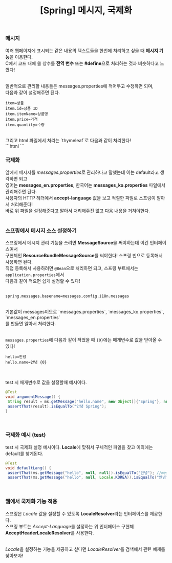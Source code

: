 ﻿---
toc: true
title:  "[Spring] 메시지, 국제화"
last_modified_at:   2023-05-27
categories : Study
excerpt: ""
image: ""
sitemap :
  changefreq : weekly
  priority : 1.0
use_math: true
---

### 메시지
여러 웹페이지에 표시되는 같은 내용의 텍스트들을 한번에 처리하고 싶을 때 **메시지 기능**을 이용한다.<br>
C에서 코드 내에 쓸 상수를 **전역 변수** 또는 **#define**으로 처리하는 것과 비슷하다고 느꼈다!<br>
<br>

일반적으로 관리할 내용들은 messages.properties에 적어두고 수정하면 되며,<br>
다음과 같이 설정해주면 된다.<br>
```
item=상품
item.id=상품 ID
item.itemName=상품명
item.price=가격
item.quantity=수량
```
<br>
그리고 html 파일에서 처리는 `thymeleaf`로 다음과 같이 처리한다!<br>
```html
<label for="itemName" th:text="#{item.itemName}"></label>
```
<br>

### 국제화
앞에서 메시지를 *messages.properties*로 관리하다고 말했는데 이는 default라고 생각하면 되고<br>
영어는 **messages_en.properties**, 한국어는 **messages_ko.properties** 파일에서 관리해주면 된다.<br>
사용자의 HTTP 헤더에서 **accept-language** 값을 보고 적절한 파일로 스프링이 알아서 처리해준다!<br>
바로 위 파일을 설정해준다고 알아서 처리해주진 않고 다음 내용을 거쳐야한다.<br>
<br>

### 스프링에서 메시지 소스 설정하기
스프링에서 메시지 관리 기능을 쓰려면 **MessageSource**을 써야하는데 이건 인터페이스여서<br>
구현체인 **ResourceBundleMessageSource**를 써야한다! 스프링 빈으로 등록해서 사용하면 된다.<br>
직접 등록해서 사용하려면 `@Bean`으로 처리하면 되고, 스프링 부트에서는 `application.properties`에서<br>
다음과 같이 적으면 쉽게 설정할 수 있다!<br>
<br>
```
spring.messages.basename=messages,config.i18n.messages
```
<br>
기본값이 messages이므로 `messages.properties`, `messages_ko.properties`, `messages_en.properties`<br>
를 만들면 알아서 처리한다.<br>
<br>

`messages.properties`에 다음과 같이 적었을 때 `{0}`에는 매개변수로 값을 받아올 수 있다!<br>
```
hello=안녕
hello.name=안녕 {0}
```
<br>

test 시 매개변수로 값을 설정할때 예시이다.<br>
```java
@Test
void argumentMessage() {
 String result = ms.getMessage("hello.name", new Object[]{"Spring"}, null); //{0} -> Spring
 assertThat(result).isEqualTo("안녕 Spring");
}
```
<br>

### 국제화 예시 (test)
test 시 국제화 설정 예시이다. **Locale**에 맞춰서 구체적인 파일을 찾고 이외에는 default를 찾게된다.<br>
```java
@Test
void defaultLang() {
 assertThat(ms.getMessage("hello", null, null)).isEqualTo("안녕"); //messages (default)
 assertThat(ms.getMessage("hello", null, Locale.KOREA)).isEqualTo("안녕");} //messages_ko -> messages
```
<br>

### 웹에서 국제화 기능 적용
스프링은 *Locale* 값을 설정할 수 있도록 **LocaleResolver**라는 인터페이스를 제공한다.<br>
스프링 부트는 *Accept-Language*를 설정하는 위 인터페이스 구현체 **AcceptHeaderLocaleResolver**를 사용한다.<br>
<br>

*Locale*을 설정하는 기능을 제공하고 싶다면 *LocaleResolver*를 검색해서 관련 예제를 찾아보자!